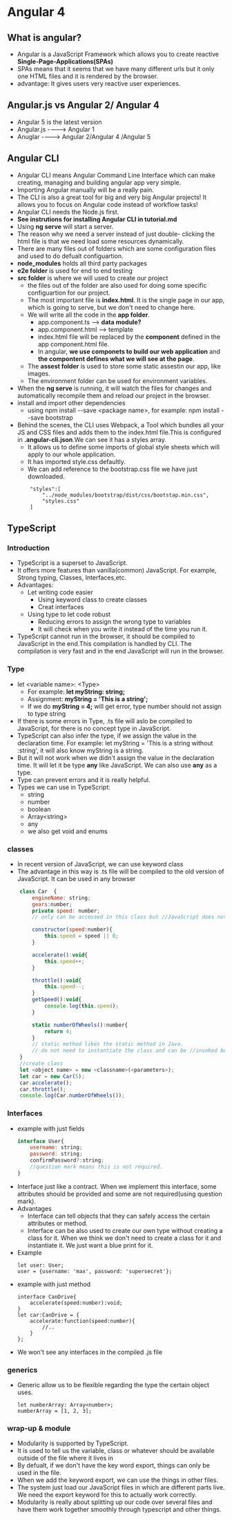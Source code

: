 # Angular 4
## What is angular?
- Angular is a JavaScript Framework which allows you to create reactive **Single-Page-Applications(SPAs)**
- SPAs means that it seems that we have many different urls but it only one HTML files and it is rendered by the browser.
- advantage: It gives users very reactive user experiences.
## Angular.js vs Angular 2/ Angular 4
- Angular 5 is the latest version
- Angular.js ----> Angular 1
- Anuglar    ----> Angular 2/Angular 4 /Angular 5
## Angular CLI
- Angular CLI means Angular Command Line Interface which can make creating, managing and building angular app very simple.
- Importing Angular manually will be a really pain.
- The CLI is also a great tool for big and very big Angular projects! It allows you to focus on Angular code instead of workflow tasks!
- Angular CLI needs the Node.js first.
- **See instrutions for installing Angular CLI in tutorial.md**
- Using **ng serve** will start a server.
- The reason why we need a server instead of just double- clicking the html file is that we need load some resources dynamically.
- There are many files out of folders which are some configuration files and used to do defualt configuartion.
- **node_modules** holds all third party packages
- **e2e folder** is used for end to end testing
- **src folder** is where we will used to create our project
    + the files out of the folder are also used for doing some specific configuartion for our project.
    + The most important file is **index.html**. It is the single page in our app, which is going to serve, but we don't need to change here.
    + We will write all the code in the **app folder**.
        - app.component.ts     --> **data module?**
        - app.component.html   --> template
        - index.html file will be replaced by the **component** defined in the app component.html file.
        - In angular, **we use componets to build our web application** and **the compontent defines what we will see at the page**.
    + The **assest folder** is used to store some static assestin our app, like images.
    + The environment folder can be used for environment variables.
- When the **ng serve** is running, it will watch the files for changes and automatically recompile them and reload our project in the browser.
- install and import other dependencies
    + using npm install --save \<package name>, for example: npm install --save bootstrap
- Behind the scenes, the CLI uses Webpack, a Tool which bundles all your JS and CSS files and adds them to the index.html file.This is configured in **.angular-cli.json**.We can see it has a styles array.
    + It allows us to define some imports of global style sheets which will apply to our whole application.
    + It has imported style.css defaultly.
    + We can add reference to the bootstrap.css file we have just downloaded.
    ```
        "styles":[
            "../node_modules/bootstrap/dist/css/bootstap.min.css",
            "styles.css"
        ]
    ```
## TypeScript
### Introduction
- TypeScript is a superset to JavaScript.
- It offers more features than vanilla(common) JavaScript. For example, Strong typing, Classes, Interfaces,etc.
- Advantages:
    - Let writing code easier
        - Using keyword class to create classes
        - Creat interfaces
    - Using type to let code robust
        - Reducing errors to assign the wrong type to variables
        - It will check when you write it instead of the time you run it.
- TypeScript cannot run in the browser, it should be compiled to JavaScript in the end.This compilation is handled by CLI. The compilation is very fast and in the end JavaScript will run in the browser.
### Type
- let \<variable name>: \<Type>
    - For example: **let myString: string;**
    - Assignment: **myString = 'This is a string';**
    - If we do **myString = 4;** will get error, type number should not assign to type string
- If there is some errors in Type, .ts file will aslo be compiled to JavaScript, for there is no concept type in JavaScript.
- TypeScript can also infer the type, if we assign the value in the declaration time. For example: let myString = 'This is a string without :string', it will also know myString is a string.
- But it will not work when we didn't assign the value in the declaration time. It will let it be type **any** like JavaScript. We can also use **any** as a type.
- Type can prevent errors and it is really helpful.
- Types we can use in TypeScript:
    - string
    - number
    - boolean
    - Array\<string>
    - any
    - we also get void and enums
### classes
- In recent version of JavaScript, we can use keyword class
- The advantage in this way is .ts file will be compiled to the old version of JavaScript. It can be used in any browser
``` JavaScript
    class Car  {
        engineName: string;
        gears:number;
        private speed: number;
        // only can be accessed in this class but //JavaScript does not know this. TypeScript knows.

        constructor(speed:number){
            this.speed = speed || 0;
        }

        accelerate():void{
            this.speed++;
        }

        throttle():void{
            this.speed--;
        }
        getSpeed():void{
            console.log(this.speed);
        }

        static numberOfWheels():number{
            return 4;
        }
        // static method likes the static method in Java.
        // do not need to instantiate the class and can be //invoked be the class.
    }
    //create class
    let <object name> = new <classname>(<parameters>);
    let car = new Car(5);
    car.accelerate();
    car.throttle();
    console.log(Car.numberOfWheels());
```
### Interfaces
- example with just fields
    ``` JavaScript
    interface User{
        username: string;
        password: string;
        confirmPassword?:string;
        //question mark means this is not required.
    }
    ```
- Interface just like a contract. When we implement this interface, some attributes should be provided and some are not required(using question mark).
- Advantages
    + Interface can tell objects that they can safely access the certain attributes or method.
    + Interface can be also used to create our own type without creating a class for it. When we think we don't need to create a class for it and instantiate it. We just want a blue print for it.
- Example
    ```
    let user: User;
    user = {username: 'max', password: 'supersecret'};
    ```
- example with just method
    ```
    interface CanDrive{
        accelerate(speed:number):void;
    }
    let car:CanDrive = {
        accelerate:function(speed:number){
            //..
        }
    };
    ```
- We won't see any interfaces in the compiled .js file
### generics
- Generic allow us to be flexible regarding the type the certain object uses.
    ```
    let numberArray: Array<number>;
    numberArray = [1, 2, 3];
    ```
### wrap-up & module
- Modularity is supported by TypeScript.
- It is used to tell us the variable, class or whatever should be available outside of the file where it lives in
- By defualt, if we don't have the key word export, things can only be used in the file.
- When we add the keyword export, we can use the things in other files.
- The system just load our JavaScript files in which are different parts live. We need the export keyword for this to actually work correctly.
- Modularity is really about splitting up our code over several files and have them work together smoothly through typescript and other things.
